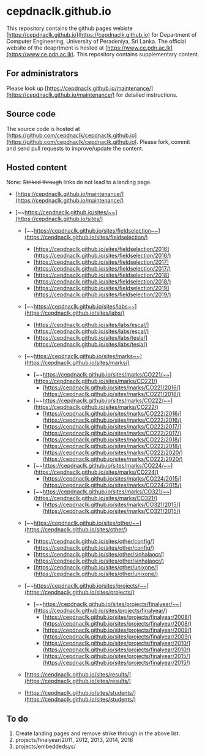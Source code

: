 # cepdnaclk.github.io

This repository contains the github pages webiste [https://cepdnaclk.github.io](https://cepdnaclk.github.io) for Department of Computer Engineering, University of Peradeniya, Sri Lanka. The official website of the deaprtment is hosted at [https://www.ce.pdn.ac.lk](https://www.ce.pdn.ac.lk). This repository contains supplementary content.

## For administrators

Please look up [https://cepdnaclk.github.io/maintenance/](https://cepdnaclk.github.io/maintenance/) for detailed instructions.

## Source code

The source code is hosted at [https://github.com/cepdnaclk/cepdnaclk.github.io](https://github.com/cepdnaclk/cepdnaclk.github.io). Please fork, commit and send pull requests to improve/update the content.


## Hosted content

None: ~~Striked through~~ links do not lead to a landing page.

* [https://cepdnaclk.github.io/maintenance/](https://cepdnaclk.github.io/maintenance/)


* [~~https://cepdnaclk.github.io/sites/~~](https://cepdnaclk.github.io/sites/)

	* [~~https://cepdnaclk.github.io/sites/fieldselection~~](https://cepdnaclk.github.io/sites/fieldselection/)
		* [https://cepdnaclk.github.io/sites/fieldselection/2016](https://cepdnaclk.github.io/sites/fieldselection/2016/)
		* [https://cepdnaclk.github.io/sites/fieldselection/2017](https://cepdnaclk.github.io/sites/fieldselection/2017/)
		* [https://cepdnaclk.github.io/sites/fieldselection/2018](https://cepdnaclk.github.io/sites/fieldselection/2018/)
		* [https://cepdnaclk.github.io/sites/fieldselection/2019](https://cepdnaclk.github.io/sites/fieldselection/2019/)

	* [~~https://cepdnaclk.github.io/sites/labs~~](https://cepdnaclk.github.io/sites/labs/)
		* [https://cepdnaclk.github.io/sites/labs/escal/](https://cepdnaclk.github.io/sites/labs/escal/)
		* [https://cepdnaclk.github.io/sites/labs/tesla/](https://cepdnaclk.github.io/sites/labs/tesla/)

	* [~~https://cepdnaclk.github.io/sites/marks~~](https://cepdnaclk.github.io/sites/marks/)
		* [~~https://cepdnaclk.github.io/sites/marks/CO221/~~](https://cepdnaclk.github.io/sites/marks/CO221/)
			* [https://cepdnaclk.github.io/sites/marks/CO221/2016/](https://cepdnaclk.github.io/sites/marks/CO221/2016/)
		* [~~https://cepdnaclk.github.io/sites/marks/CO222/~~](https://cepdnaclk.github.io/sites/marks/CO222/)
			* [https://cepdnaclk.github.io/sites/marks/CO222/2016/](https://cepdnaclk.github.io/sites/marks/CO222/2016/)
			* [https://cepdnaclk.github.io/sites/marks/CO222/2017/](https://cepdnaclk.github.io/sites/marks/CO222/2017/)
			* [https://cepdnaclk.github.io/sites/marks/CO222/2018/](https://cepdnaclk.github.io/sites/marks/CO222/2018/)
			* [https://cepdnaclk.github.io/sites/marks/CO222/2020/](https://cepdnaclk.github.io/sites/marks/CO222/2020/)
		* [~~https://cepdnaclk.github.io/sites/marks/CO224/~~](https://cepdnaclk.github.io/sites/marks/CO224/)
			* [https://cepdnaclk.github.io/sites/marks/CO224/2015/](https://cepdnaclk.github.io/sites/marks/CO224/2015/)
		* [~~https://cepdnaclk.github.io/sites/marks/CO321/~~](https://cepdnaclk.github.io/sites/marks/CO321/)
			* [https://cepdnaclk.github.io/sites/marks/CO321/2015/](https://cepdnaclk.github.io/sites/marks/CO321/2015/)

	* [~~https://cepdnaclk.github.io/sites/other/~~](https://cepdnaclk.github.io/sites/other/)
		* [https://cepdnaclk.github.io/sites/other/config/](https://cepdnaclk.github.io/sites/other/config/)
		* [https://cepdnaclk.github.io/sites/other/sinhalaocr/](https://cepdnaclk.github.io/sites/other/sinhalaocr/)
		* [https://cepdnaclk.github.io/sites/other/unixone/](https://cepdnaclk.github.io/sites/other/unixone/)

	* [~~https://cepdnaclk.github.io/sites/projects/~~](https://cepdnaclk.github.io/sites/projects/)
		* [~~https://cepdnaclk.github.io/sites/projects/finalyear/~~](https://cepdnaclk.github.io/sites/projects/finalyear/)
			* [https://cepdnaclk.github.io/sites/projects/finalyear/2008/](https://cepdnaclk.github.io/sites/projects/finalyear/2008/)
			* [https://cepdnaclk.github.io/sites/projects/finalyear/2009/](https://cepdnaclk.github.io/sites/projects/finalyear/2009/)
			* [https://cepdnaclk.github.io/sites/projects/finalyear/2010/](https://cepdnaclk.github.io/sites/projects/finalyear/2010/)
			* [https://cepdnaclk.github.io/sites/projects/finalyear/2015/](https://cepdnaclk.github.io/sites/projects/finalyear/2015/)
	
	* [https://cepdnaclk.github.io/sites/results/](https://cepdnaclk.github.io/sites/results/)

	* [https://cepdnaclk.github.io/sites/students/](https://cepdnaclk.github.io/sites/students/)




## To do

1. Create landing pages and remove strike through in the above list.
2. projects/finalyear/2011, 2012, 2013, 2014, 2016
2. projects/embeddedsys/
